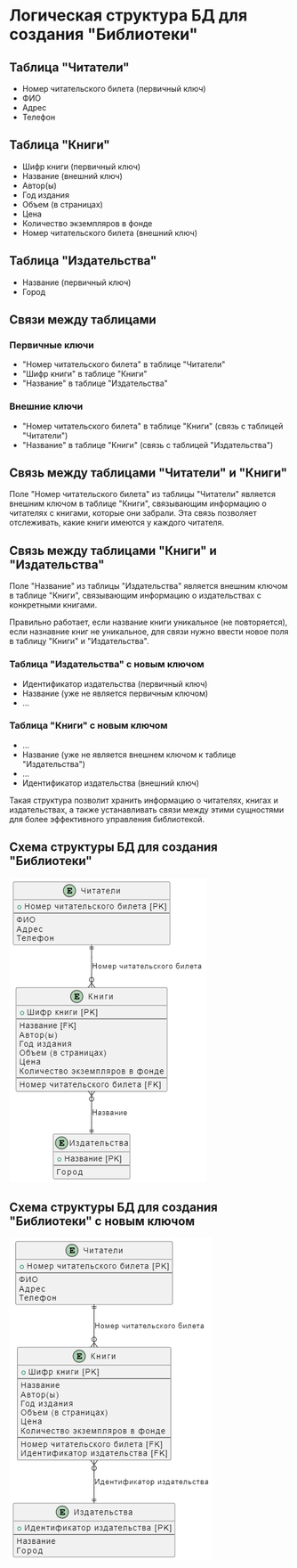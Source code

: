 # Логическая структура БД для создания "Библиотеки"

## Таблица "Читатели"

- Номер читательского билета (первичный ключ)
- ФИО
- Адрес
- Телефон

## Таблица "Книги"

- Шифр книги (первичный ключ)
- Название (внешний ключ)
- Автор(ы)
- Год издания
- Объем (в страницах)
- Цена
- Количество экземпляров в фонде
- Номер читательского билета (внешний ключ)

## Таблица "Издательства"

- Название (первичный ключ)
- Город

## Связи между таблицами

### Первичные ключи

- "Номер читательского билета" в таблице "Читатели"
- "Шифр книги" в таблице "Книги"
- "Название" в таблице "Издательства"

### Внешние ключи

- "Номер читательского билета" в таблице "Книги" (связь с таблицей "Читатели")
- "Название" в таблице "Книги" (связь с таблицей "Издательства")

## Связь между таблицами "Читатели" и "Книги"

Поле "Номер читательского билета" из таблицы "Читатели" является внешним ключом в таблице "Книги", связывающим информацию о читателях с книгами, которые они забрали. Эта связь позволяет отслеживать, какие книги имеются у каждого читателя.

## Связь между таблицами "Книги" и "Издательства"

Поле "Название" из таблицы "Издательства" является внешним ключом в таблице "Книги", связывающим информацию о издательствах с конкретными книгами.

Правильно работает, если название книги уникальное (не повторяется), если назнавние книг не уникальное, для связи нужно ввести новое поля в таблицу "Книги" и "Издательства".

### Таблица "Издательства" с новым ключом

- Идентификатор издательства (первичный ключ)
- Название (уже не является первичным ключом)
- ...

### Таблица "Книги" с новым ключом

- ...
- Название (уже не является внешнем ключом к таблице "Издательства")
- ...
- Идентификатор издательства (внешний ключ)

Такая структура позволит хранить информацию о читателях, книгах и издательствах, а также устанавливать связи между этими сущностями для более эффективного управления библиотекой.

## Схема структуры БД для создания "Библиотеки"

![Alt text](images/library.png)

## Схема структуры БД для создания "Библиотеки" с новым ключом

![Alt text](images/library_add_new_row.png)
